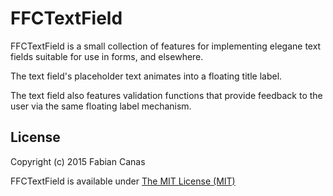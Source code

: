 # FFCTextField

FFCTextField is a small collection of features for implementing
elegane text fields suitable for use in forms, and elsewhere.

The text field's placeholder text animates into a floating title
label.

The text field also features validation functions that provide
feedback to the user via the same floating label mechanism.

## License

Copyright (c) 2015 Fabian Canas

FFCTextField is available under [The MIT License (MIT)](https://github.com/fcanas/FFCTextField/blob/master/LICENSE)
